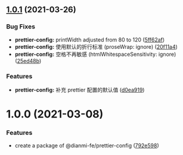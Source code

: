 ## [1.0.1](https://github.com/dianmi-fe/scripts/compare/prettier-config@1.0.0...prettier-config@1.0.1) (2021-03-26)


### Bug Fixes

* **prettier-config:** printWidth adjusted from 80 to 120 ([5ff62af](https://github.com/dianmi-fe/scripts/commit/5ff62af1973919e10ff9d0ca170c81f752042278))
* **prettier-config:** 使用默认的折行标准 (proseWrap: ignore) ([20f11a4](https://github.com/dianmi-fe/scripts/commit/20f11a4d1347386c00f57ec3f87f49ad0ba4ec13))
* **prettier-config:** 空格不再敏感 (htmlWhitespaceSensitivity: ignore) ([25ed48b](https://github.com/dianmi-fe/scripts/commit/25ed48b645a1ecfc6900c950f85c275bf3e1ca4f))


### Features

* **prettier-config:** 补充 prettier 配置的默认值 ([d0ea919](https://github.com/dianmi-fe/scripts/commit/d0ea9193359434a53f4be87b3f3a3bd9cabc2485))



# 1.0.0 (2021-03-08)


### Features

* create a package of @dianmi-fe/prettier-config ([792e598](https://github.com/dianmi-fe/scripts/commit/792e598e978fd692526ca7a6bbda261cb244135d))



